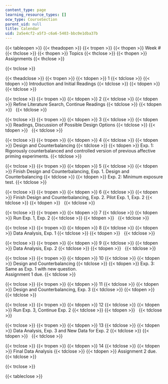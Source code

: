 ```yaml
---
content_type: page
learning_resource_types: []
ocw_type: CourseSection
parent_uid: null
title: Calendar
uid: 2a5e4cf2-a5f3-c6a6-5403-bbc0e1dba37b
---
```


{{< tableopen >}}
{{< theadopen >}}
{{< tropen >}}
{{< thopen >}}
Week #
{{< thclose >}}
{{< thopen >}}
Topics
{{< thclose >}}
{{< thopen >}}
Assignments
{{< thclose >}}

{{< trclose >}}

{{< theadclose >}}
{{< tropen >}}
{{< tdopen >}}
1
{{< tdclose >}}
{{< tdopen >}}
Introduction and Initial Readings
{{< tdclose >}}
{{< tdopen >}}
 
{{< tdclose >}}

{{< trclose >}}
{{< tropen >}}
{{< tdopen >}}
2
{{< tdclose >}}
{{< tdopen >}}
Refine Literature Search, Continue Readings
{{< tdclose >}}
{{< tdopen >}}
 
{{< tdclose >}}

{{< trclose >}}
{{< tropen >}}
{{< tdopen >}}
3
{{< tdclose >}}
{{< tdopen >}}
Readings, Discussion of Possible Design Options
{{< tdclose >}}
{{< tdopen >}}
 
{{< tdclose >}}

{{< trclose >}}
{{< tropen >}}
{{< tdopen >}}
4
{{< tdclose >}}
{{< tdopen >}}
Design and Counterbalancing
{{< tdclose >}}
{{< tdopen >}}
Exp. 1: Rigorously counterbalanced and controlled version of previous affective priming experiments.
{{< tdclose >}}

{{< trclose >}}
{{< tropen >}}
{{< tdopen >}}
5
{{< tdclose >}}
{{< tdopen >}}
Finish Design and Counterbalancing, Exp. 1. Design and Counterbalancing
{{< tdclose >}}
{{< tdopen >}}
Exp. 2: Minimum exposure test.
{{< tdclose >}}

{{< trclose >}}
{{< tropen >}}
{{< tdopen >}}
6
{{< tdclose >}}
{{< tdopen >}}
Finish Design and Counterbalancing, Exp. 2. Pilot Exp. 1, Exp. 2
{{< tdclose >}}
{{< tdopen >}}
 
{{< tdclose >}}

{{< trclose >}}
{{< tropen >}}
{{< tdopen >}}
7
{{< tdclose >}}
{{< tdopen >}}
Run Exp. 1, Exp. 2
{{< tdclose >}}
{{< tdopen >}}
 
{{< tdclose >}}

{{< trclose >}}
{{< tropen >}}
{{< tdopen >}}
8
{{< tdclose >}}
{{< tdopen >}}
Data Analysis, Exp. 1
{{< tdclose >}}
{{< tdopen >}}
 
{{< tdclose >}}

{{< trclose >}}
{{< tropen >}}
{{< tdopen >}}
9
{{< tdclose >}}
{{< tdopen >}}
Data Analysis, Exp. 2
{{< tdclose >}}
{{< tdopen >}}
 
{{< tdclose >}}

{{< trclose >}}
{{< tropen >}}
{{< tdopen >}}
10
{{< tdclose >}}
{{< tdopen >}}
Design and Counterbalancing
{{< tdclose >}}
{{< tdopen >}}
Exp. 3: Same as Exp. 1 with new question.  
Assignment 1 due.
{{< tdclose >}}

{{< trclose >}}
{{< tropen >}}
{{< tdopen >}}
11
{{< tdclose >}}
{{< tdopen >}}
Design and Counterbalancing, Exp. 3
{{< tdclose >}}
{{< tdopen >}}
 
{{< tdclose >}}

{{< trclose >}}
{{< tropen >}}
{{< tdopen >}}
12
{{< tdclose >}}
{{< tdopen >}}
Run Exp. 3, Continue Exp. 2
{{< tdclose >}}
{{< tdopen >}}
 
{{< tdclose >}}

{{< trclose >}}
{{< tropen >}}
{{< tdopen >}}
13
{{< tdclose >}}
{{< tdopen >}}
Data Analysis, Exp. 3 and New Data for Exp. 2
{{< tdclose >}}
{{< tdopen >}}
 
{{< tdclose >}}

{{< trclose >}}
{{< tropen >}}
{{< tdopen >}}
14
{{< tdclose >}}
{{< tdopen >}}
Final Data Analysis
{{< tdclose >}}
{{< tdopen >}}
Assignment 2 due.
{{< tdclose >}}

{{< trclose >}}

{{< tableclose >}}
